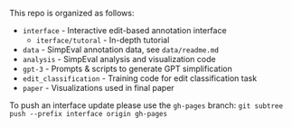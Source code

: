 This repo is organized as follows:
- `interface` - Interactive edit-based annotation interface
    - `iterface/tutoral` - In-depth tutorial
- `data` - SimpEval annotation data, see `data/readme.md`
- `analysis` - SimpEval analysis and visualization code
- `gpt-3` - Prompts & scripts to generate GPT simplification
- `edit_classification` - Training code for edit classification task
- `paper` - Visualizations used in final paper

To push an interface update please use the `gh-pages` branch:
`git subtree push --prefix interface origin gh-pages`
